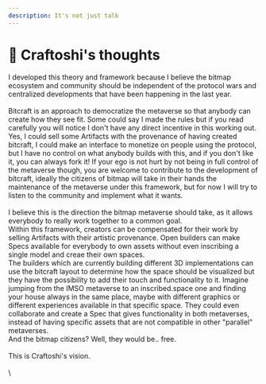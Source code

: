 ```yaml
---
description: It's not just talk
---
```


# 💬 Craftoshi's thoughts

I developed this theory and framework because I believe the bitmap ecosystem and community should be independent of the protocol wars and centralized developments that have been happening in the last year. \
\
Bitcraft is an approach to democratize the metaverse so that anybody can create how they see fit. Some could say I made the rules but if you read carefully you will notice I don't have any direct incentive in this working out. Yes, I could sell some Artifacts with the provenance of having created bitcraft, I could make an interface to monetize on people using the protocol, but I have no control on what anybody builds with this, and if you don't like it, you can always fork it! If your ego is not hurt by not being in full control of the metaverse though, you are welcome to contribute to the development of bitcraft, ideally the citizens of bitmap will take in their hands the maintenance of the metaverse under this framework, but for now I will try to listen to the community and implement what it wants.\
\
I believe this is the direction the bitmap metaverse should take, as it allows everybody to really work together to a common goal. \
Within this framework, creators can be compensated for their work by selling Artifacts with their artistic provenance. Open builders can make Specs available for everybody to own assets without even inscribing a single model and creae their own spaces. \
The builders which are currently building different 3D implementations can use the bitcraft layout to determine how the space should be visualized but they have the possibility to add their touch and functionality to it. Imagine jumping from the IMSO metaverse to an inscribed.space one and finding your house always in the same place, maybe with different graphics or different experiences available in that specific space. They could even collaborate and create a Spec that gives functionality in both metaverses, instead of having specific assets that are not compatible in other "parallel" metaverses.\
And the bitmap citizens? Well, they would be.. free.\
\
This is Craftoshi's vision.\
\
&#x20;\

